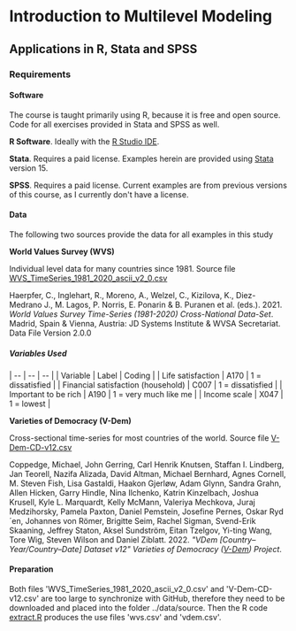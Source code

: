 # Introduction to Multilevel Modeling
## Applications in R, Stata and SPSS

### Requirements

#### Software

The course is taught primarily using R, because it is free and open source. Code for all exercises provided in Stata and SPSS as well.

**R Software**. Ideally with the [R Studio IDE](https://www.rstudio.com/). 

**Stata**. Requires a paid license. Examples herein are provided using [Stata](https://www.stata.com/) version 15. 

**SPSS**. Requires a paid license. Current examples are from previous versions of this course, as I currently don't have a license.

#### Data

The following two sources provide the data for all examples in this study

**World Values Survey (WVS)**

Individual level data for many countries since 1981. Source file [WVS_TimeSeries_1981_2020_ascii_v2_0.csv](https://doi.org/10.14281/18241.15)

Haerpfer, C., Inglehart, R., Moreno, A., Welzel, C., Kizilova, K., Diez-Medrano J., M. Lagos, P. Norris, E. Ponarin & B. Puranen et al. (eds.). 2021. *World Values Survey Time-Series (1981-2020) Cross-National Data-Set*. Madrid, Spain  &  Vienna,  Austria:  JD  Systems  Institute  &  WVSA Secretariat. Data File Version 2.0.0

##### Variables Used
| -- | -- | -- |
| Variable | Label | Coding |
| Life satisfaction | A170 | 1 = dissatisfied |
| Financial satisfaction (household) | C007 | 1 = dissatisfied |
| Important to be rich | A190 | 1 = very much like me |
| Income scale | X047 | 1 = lowest |


**Varieties of Democracy (V-Dem)**

Cross-sectional time-series for most countries of the world. Source file [V-Dem-CD-v12.csv](https://www.v-dem.net/vdemds.html)

Coppedge, Michael, John Gerring, Carl Henrik Knutsen, Staffan I. Lindberg, Jan Teorell, Nazifa Alizada, David Altman, Michael Bernhard, Agnes Cornell, M. Steven Fish, Lisa Gastaldi, Haakon Gjerløw, Adam Glynn, Sandra Grahn, Allen Hicken, Garry Hindle, Nina Ilchenko, Katrin Kinzelbach, Joshua Krusell, Kyle L. Marquardt, Kelly McMann, Valeriya Mechkova, Juraj Medzihorsky, Pamela Paxton, Daniel Pemstein, Josefine Pernes, Oskar Ryd´en, Johannes von Römer, Brigitte Seim, Rachel Sigman, Svend-Erik Skaaning, Jeffrey Staton, Aksel Sundström, Eitan Tzelgov, Yi-ting Wang, Tore Wig, Steven Wilson and Daniel Ziblatt. 2022. *"VDem
[Country–Year/Country–Date] Dataset v12" Varieties of Democracy ([V-Dem](https://doi.org/10.23696/vdemds22)) Project*.

#### Preparation

Both files 'WVS_TimeSeries_1981_2020_ascii_v2_0.csv' and 'V-Dem-CD-v12.csv' are too large to synchronize with GitHub, therefore they need to be downloaded and placed into the folder ../data/source. Then the R code [extract.R](../data/source/extract.R) produces the use files 'wvs.csv' and 'vdem.csv'.
